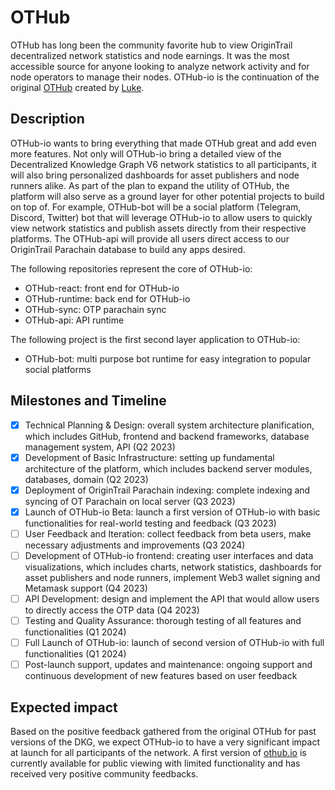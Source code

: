 # OTHub

OTHub has long been the community favorite hub to view OriginTrail decentralized network statistics and node earnings. It was the most accessible source for anyone looking to analyze network activity and for node operators to manage their nodes. OTHub-io is the continuation of the original [OTHub](https://github.com/OT-Hub/OTHub) created by [Luke](https://github.com/lukeskinner). 

## Description
OTHub-io wants to bring everything that made OTHub great and add even more features. Not only will OTHub-io bring a detailed view of the Decentralized Knowledge Graph V6 network statistics to all participants, it will also bring personalized dashboards for asset publishers and node runners alike. As part of the plan to expand the utility of OTHub, the platform will also serve as a ground layer for other potential projects to build on top of. For example, OTHub-bot will be a social platform (Telegram, Discord, Twitter) bot that will leverage OTHub-io to allow users to quickly view network statistics and publish assets directly from their respective platforms. The OTHub-api will provide all users direct access to our OriginTrail Parachain database to build any apps desired. 

The following repositories represent the core of OTHub-io:
- OTHub-react: front end for OTHub-io
- OTHub-runtime: back end for OTHub-io
- OTHub-sync: OTP parachain sync
- OTHub-api: API runtime

The following project is the first second layer application to OTHub-io:
- OTHub-bot: multi purpose bot runtime for easy integration to popular social platforms

## Milestones and Timeline
- [x] Technical Planning & Design: overall system architecture planification, which includes GitHub, frontend and backend frameworks, database management system, API (Q2 2023)
- [x] Development of Basic Infrastructure: setting up fundamental architecture of the platform, which includes backend server modules, databases, domain (Q2 2023)
- [x] Deployment of OriginTrail Parachain indexing: complete indexing and syncing of OT Parachain on local server (Q3 2023)
- [x] Launch of OTHub-io Beta: launch a first version of OTHub-io with basic functionalities for real-world testing and feedback (Q3 2023)
- [ ] User Feedback and Iteration: collect feedback from beta users, make necessary adjustments and improvements (Q3 2024)
- [ ] Development of OTHub-io frontend: creating user interfaces and data visualizations, which includes charts, network statistics, dashboards for asset publishers and node runners, implement Web3 wallet signing and Metamask support (Q4 2023)
- [ ] API Development: design and implement the API that would allow users to directly access the OTP data (Q4 2023)
- [ ] Testing and Quality Assurance: thorough testing of all features and functionalities (Q1 2024)
- [ ] Full Launch of OTHub-io: launch of second version of OTHub-io with full functionalities (Q1 2024)
- [ ] Post-launch support, updates and maintenance: ongoing support and continuous development of new features based on user feedback

## Expected impact
Based on the positive feedback gathered from the original OTHub for past versions of the DKG, we expect OTHub-io to have a very significant impact at launch for all participants of the network. A first version of [othub.io](othub.io) is currently available for public viewing with limited functionality and has received very positive community feedbacks. 
